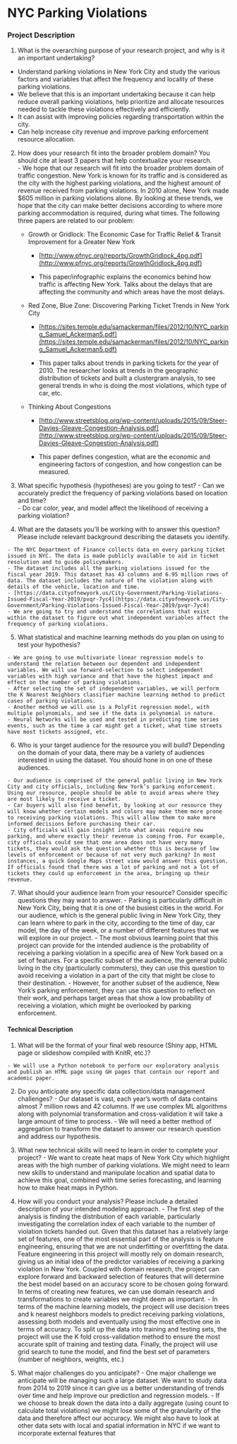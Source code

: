 # NYC Parking Violations
### Project Description

1.   What is the overarching purpose of your research project, and why is it an important undertaking?
  -   Understand parking violations in New York City and study the various factors and variables that affect the frequency and locality of these parking violations.
  -   We believe that this is an important undertaking because it can help reduce overall parking violations, help prioritize and allocate resources needed to tackle these violations effectively and efficiently.
  -   It can assist with improving policies regarding transportation within the city.
  -   Can help increase city revenue and improve parking enforcement resource allocation.
    

  

2.   How does your research fit into the broader problem domain? You should cite at least 3 papers that help contextualize your research.  
    -   We hope that our research will fit into the broader problem domain of traffic congestion. New York is known for its traffic and is considered as the city with the highest parking violations, and the highest amount of revenue received from parking violations. In 2010 alone, New York made $605 million in parking violations alone. By looking at these trends, we hope that the city can make better decisions according to where more parking accommodation is required, during what times. The following three papers are related to our problem:
	    

		-   Growth or Gridlock: The Economic Case for Traffic Relief & Transit Improvement for a Greater New York
		    

			-   [http://www.pfnyc.org/reports/GrowthGridlock_4pg.pdf](http://www.pfnyc.org/reports/GrowthGridlock_4pg.pdf)
			    
			-   This paper/infographic explains the economics behind how traffic is affecting New York. Talks about the delays that are affecting the community and which areas have the most delays.
		    

		-   Red Zone, Blue Zone: Discovering Parking Ticket Trends in New York City
		    

			-   [https://sites.temple.edu/samackerman/files/2012/10/NYC_parking_Samuel_Ackerman5.pdf](https://sites.temple.edu/samackerman/files/2012/10/NYC_parking_Samuel_Ackerman5.pdf)
			    
			-   This paper talks about trends in parking tickets for the year of 2010. The researcher looks at trends in the geographic distribution of tickets and built a clustergram analysis, to see general trends in who is doing the most violations, which type of car, etc.
		    

		-   Thinking About Congestions
		    

			-   [http://www.streetsblog.org/wp-content/uploads/2015/09/Steer-Davies-Gleave-Congestion-Analysis.pdf](http://www.streetsblog.org/wp-content/uploads/2015/09/Steer-Davies-Gleave-Congestion-Analysis.pdf)
			    
			-   This paper defines congestion, what are the economic and engineering factors of congestion, and how congestion can be measured.
    


3.   What specific hypothesis (hypotheses) are you going to test?
	- Can we accurately predict the frequency of parking violations based on location and time?    
	- Do car color, year, and model affect the likelihood of receiving a parking violation?
    
4.    What are the datasets you'll be working with to answer this question? Please include relevant background describing the datasets you identify.
    
	- The NYC Department of Finance collects data on every parking ticket issued in NYC. The data is made publicly available to aid in ticket resolution and to guide policymakers.	    
	- The dataset includes all the parking violations issued for the fiscal year 2019. This dataset has 43 columns and 6.95 million rows of data. The dataset includes the nature of the violation along with details of the vehicle, location and time.
	- [https://data.cityofnewyork.us/City-Government/Parking-Violations-Issued-Fiscal-Year-2019/pvqr-7yc4](https://data.cityofnewyork.us/City-Government/Parking-Violations-Issued-Fiscal-Year-2019/pvqr-7yc4)
	- We are going to try and understand the correlations that exist within the dataset to figure out what independent variables affect the frequency of parking violations.
    

  

5.   What statistical and machine learning methods do you plan on using to test your hypothesis?
    

	- We are going to use multivariate linear regression models to understand the relation between our dependent and independent variables. We will use forward-selection to select independent variables with high variance and that have the highest impact and effect on the number of parking violations.
	- After selecting the set of independent variables, we will perform the K Nearest Neighbors classifier machine learning method to predict cases of parking violations.
	- Another method we will use is a PolyFit regression model, with multiple polynomials, and see if the data is polynomial in nature.
	- Neural Networks will be used and tested in predicting time series events, such as the time a car might get a ticket, what time streets have most tickets assigned, etc.
  
6.   Who is your target audience for the resource you will build? Depending on the domain of your data, there may be a variety of audiences interested in using the dataset. You should hone in on one of these audiences.
    

	- Our audience is comprised of the general public living in New York City and city officials, including New York’s parking enforcement. Using our resource, people should be able to avoid areas where they are most likely to receive a ticket. 
	- Car buyers will also find benefit, by looking at our resource they will know whether certain models and colors may make them more prone to receiving parking violations. This will allow them to make more informed decisions before purchasing their car. 
	- City officials will gain insight into what areas require new parking, and where exactly their revenue is coming from. For example, city officials could see that one area does not have very many tickets, they would ask the question whether this is because of low levels of enforcement or because of not very much parking? In most instances, a quick Google Maps street view would answer this question. If officials found that there was a lot of parking and not a lot of tickets they could up enforcement in the area, bringing up their revenue.
    

  

7.   What should your audience learn from your resource? Consider specific questions they may want to answer.
	- Parking is particularly difficult in New York City, being that it is one of the busiest cities in the world. For our audience, which is the general public living in New York City, they can learn where to park in the city, according to the time of day, car model, the day of the week, or a number of different features that we will explore in our project. 
	- The most obvious learning point that this project can provide for the intended audience is the probability of receiving a parking violation in a specific area of New York based on a set of features. For a specific subset of the audience, the general public living in the city (particularly commuters), they can use this question to avoid receiving a violation in a part of the city that might be close to their destination. 
	- However, for another subset of the audience, New York’s parking enforcement, they can use this question to reflect on their work, and perhaps target areas that show a low probability of receiving a violation, which might be overlooked by parking enforcement.
    

  
  
  

#### Technical Description

1.   What will be the format of your final web resource (Shiny app, HTML page or slideshow compiled with KnitR, etc.)?
    
	- We will use a Python notebook to perform our exploratory analysis and publish an HTML page using GH pages that contain our report and academic paper.

2.   Do you anticipate any specific data collection/data management challenges?
	- Our dataset is vast, each year’s worth of data contains almost 7 million rows and 42 columns. If we use complex ML algorithms along with polynomial transformation and cross-validation it will take a large amount of time to process.
	- We will need a better method of aggregation to transform the dataset to answer our research question and address our hypothesis.
    

3.   What new technical skills will need to learn in order to complete your project?
	- We want to create heat maps of New York City which highlight areas with the high number of parking violations. We might need to learn new skills to understand and manipulate location and spatial data to achieve this goal, combined with time series forecasting, and learning how to make heat maps in Python.
    

4.   How will you conduct your analysis? Please include a detailed description of your intended modeling approach.
	- The first step of the analysis is finding the distribution of each variable, particularly investigating the correlation index of each variable to the number of violation tickets handed out. Given that this dataset has a relatively large set of features, one of the most essential part of the analysis is feature engineering, ensuring that we are not underfitting or overfitting the data. Feature engineering in this project will mostly rely on domain research, giving us an initial idea of the predictor variables of receiving a parking violation in New York. Coupled with domain research, the project can explore forward and backward selection of features that will determine the best model based on an accuracy score to be chosen going forward. In terms of creating new features, we can use domain research and transformations to create variables we might deem as important.
	- In terms of the machine learning models, the project will use decision trees and k nearest neighbors models to predict receiving parking violations, assessing both models and eventually using the most effective one in terms of accuracy. To split up the data into training and testing sets, the project will use the K fold cross-validation method to ensure the most accurate split of training and testing data. Finally, the project will use grid search to tune the model, and find the best set of parameters (number of neighbors, weights, etc.)
    

5.   What major challenges do you anticipate? 
	- One major challenge we anticipate will be managing such a large dataset. We want to study data from 2014 to 2019 since it can give us a better understanding of trends over time and help improve our prediction and regression models.
	- If we choose to break down the data into a daily aggregate (using count to calculate total violations) we might lose some of the granularity of the data and therefore affect our accuracy. We might also have to look at other data sets with local and spatial information in NYC if we want to incorporate external features that
